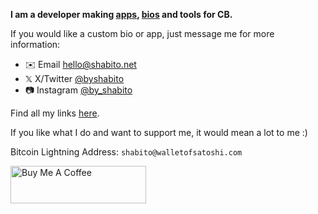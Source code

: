 **I am a developer making [apps](/cb-apps.md), [bios](/cb-bios.md) and tools for CB.**

If you would like a custom bio or app, just message me for more information:

- ✉️ Email [hello@shabito.net](mailto:hello@shabito.net)
- 𝕏 X/Twitter [@byshabito](https://x.com/byshabito)
- 📷 Instagram [@by_shabito](https://instagram.com/by_shabito)

Find all my links [here](https://linktr.ee/shabito).

If you like what I do and want to support me, it would mean a lot to me :)

Bitcoin Lightning Address: `shabito@walletofsatoshi.com`

<a href="https://www.buymeacoffee.com/shabito" target="_blank"><img src="https://cdn.buymeacoffee.com/buttons/v2/default-yellow.png" alt="Buy Me A Coffee" style="height: 60px !important;width: 217px !important;" ></a>
